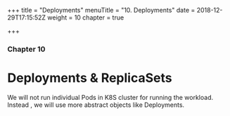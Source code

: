 +++
title = "Deployments"
menuTitle = "10. Deployments"
date = 2018-12-29T17:15:52Z
weight = 10
chapter = true

+++

### Chapter 10

# Deployments & ReplicaSets

We will not run individual Pods in K8S cluster for running the workload. Instead , we will use more abstract objects like Deployments.
